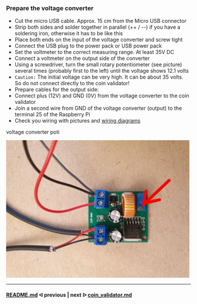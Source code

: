 ### Prepare the voltage converter

- Cut the micro USB cable. Approx. 15 cm from the Micro USB connector
- Strip both sides and solder together in parallel (++ / --) if you have a soldering iron, otherwise it has to be like this
- Place both ends on the input of the voltage converter and screw tight
- Connect the USB plug to the power pack or USB power pack
- Set the voltmeter to the correct measuring range. At least 35V DC
- Connect a voltmeter on the output side of the converter
- Using a screwdriver, turn the small rotary potentiometer (see picture) several times (probably first to the left) until the voltage shows 12.1 volts
- `Caution:` The initial voltage can be very high. It can be about 35 volts. So do not connect directly to the coin validator!
- Prepare cables for the output side:
- Connect plus (12V) and GND (0V) from the voltage converter to the coin validator
- Join a second wire from GND of the voltage converter (output) to the terminal 25 of the Raspberry Pi
- Check you wiring with pictures and [wiring diagrams](wiring.md)

voltage converter poti

<img src="../pictures/voltage_converter_poti.jpg" width="500">

---

#### [README.md](/README.md)  ᐊ  previous | next  ᐅ  [coin_validator.md](/docs/guide/coin_validator.md)
